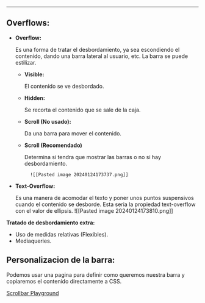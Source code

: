 
---
## **Overflows:**

- **Overflow:**
    
    Es una forma de tratar el desbordamiento, ya sea escondiendo el contenido, dando una barra lateral al usuario, etc. La barra se puede estilizar.
    
    - **Visible:**
        
        El contenido se ve desbordado.
        
    - **Hidden:**
        
        Se recorta el contenido que se sale de la caja.
        
    - **Scroll (No usado):**
        
        Da una barra para mover el contenido.
        
    - **Scroll (Recomendado)**
        
        Determina si tendra que mostrar las barras o no si hay desbordamiento.
        
    
		    ![[Pasted image 20240124173737.png]]
	
- **Text-Overflow:**
    
    Es una manera de acomodar el texto y poner unos puntos suspensivos cuando el contenido se desborde. Esta seria la propiedad text-overflow con el valor de ellipsis.
	    ![[Pasted image 20240124173810.png]]
 
 **Tratado de desbordamiento extra:** 

- Uso de medidas relativas (Flexibles).
- Mediaqueries.

## **Personalizacion de la barra:**

Podemos usar una pagina para definir como queremos nuestra barra y copiaremos el contenido directamente a CSS.

[Scrollbar Playground](https://lyqht.github.io/scrollbar-playground/)

